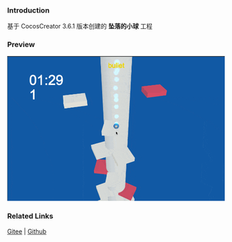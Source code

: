 ### Introduction

基于 CocosCreator 3.6.1 版本创建的 **坠落的小球** 工程

### Preview
![image](../../../gif/202209/2022092401.gif)

### Related Links
[Gitee](https://gitee.com/mirrors_cocos-creator/example-3d/tree/v3.6/physics-3d/assets/demo/falling-ball) | [Github](https://github.com/cocos/cocos-example-projects/tree/v3.6/physics-3d/assets/demo/falling-ball)